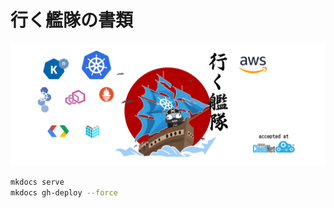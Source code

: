 # 行く艦隊の書類

![ikukantai](docs/assets/images/ikukantai_wp.jpg)

```bash
mkdocs serve
mkdocs gh-deploy --force
```
